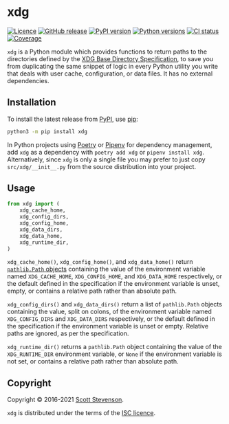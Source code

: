 # xdg

[![Licence](https://img.shields.io/github/license/srstevenson/xdg?label=Licence&color=blue)](https://github.com/srstevenson/xdg/blob/main/LICENCE)
[![GitHub release](https://img.shields.io/github/v/release/srstevenson/xdg?label=GitHub)](https://github.com/srstevenson/xdg)
[![PyPI version](https://img.shields.io/pypi/v/xdg?label=PyPI)](https://pypi.org/project/xdg/)
[![Python versions](https://img.shields.io/pypi/pyversions/xdg?label=Python)](https://pypi.org/project/xdg/)
[![CI status](https://github.com/srstevenson/xdg/workflows/CI/badge.svg)](https://github.com/srstevenson/xdg/actions)
[![Coverage](https://img.shields.io/codecov/c/gh/srstevenson/xdg?label=Coverage)](https://codecov.io/gh/srstevenson/xdg)

`xdg` is a Python module which provides functions to return paths to the
directories defined by the [XDG Base Directory Specification][spec], to save you
from duplicating the same snippet of logic in every Python utility you write
that deals with user cache, configuration, or data files. It has no external
dependencies.

## Installation

To install the latest release from [PyPI], use [pip]:

```bash
python3 -m pip install xdg
```

In Python projects using [Poetry] or [Pipenv] for dependency management, add
`xdg` as a dependency with `poetry add xdg` or `pipenv install xdg`.
Alternatively, since `xdg` is only a single file you may prefer to just copy
`src/xdg/__init__.py` from the source distribution into your project.

## Usage

```python
from xdg import (
    xdg_cache_home,
    xdg_config_dirs,
    xdg_config_home,
    xdg_data_dirs,
    xdg_data_home,
    xdg_runtime_dir,
)
```

`xdg_cache_home()`, `xdg_config_home()`, and `xdg_data_home()` return
[`pathlib.Path` objects][path] containing the value of the environment variable
named `XDG_CACHE_HOME`, `XDG_CONFIG_HOME`, and `XDG_DATA_HOME` respectively, or
the default defined in the specification if the environment variable is unset,
empty, or contains a relative path rather than absolute path.

`xdg_config_dirs()` and `xdg_data_dirs()` return a list of `pathlib.Path`
objects containing the value, split on colons, of the environment variable named
`XDG_CONFIG_DIRS` and `XDG_DATA_DIRS` respectively, or the default defined in
the specification if the environment variable is unset or empty. Relative paths
are ignored, as per the specification.

`xdg_runtime_dir()` returns a `pathlib.Path` object containing the value of the
`XDG_RUNTIME_DIR` environment variable, or `None` if the environment variable is
not set, or contains a relative path rather than absolute path.

## Copyright

Copyright © 2016-2021 [Scott Stevenson].

`xdg` is distributed under the terms of the [ISC licence].

[isc licence]: https://opensource.org/licenses/ISC
[path]: https://docs.python.org/3/library/pathlib.html#pathlib.Path
[pip]: https://pip.pypa.io/en/stable/
[pipenv]: https://docs.pipenv.org/
[poetry]: https://python-poetry.org/
[pypi]: https://pypi.org/project/xdg/
[scott stevenson]: https://scott.stevenson.io
[spec]: https://specifications.freedesktop.org/basedir-spec/basedir-spec-latest.html
